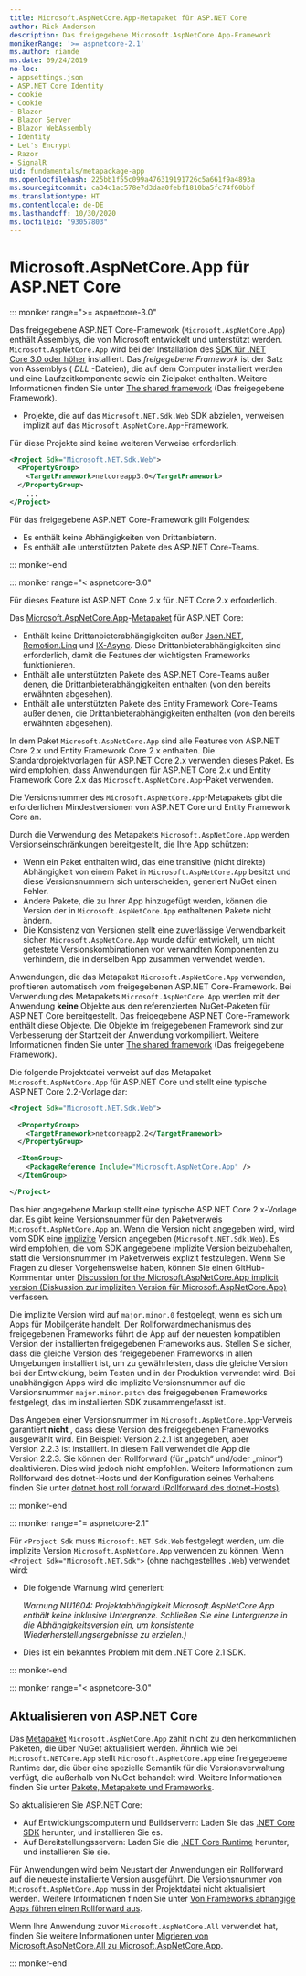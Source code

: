 ```yaml
---
title: Microsoft.AspNetCore.App-Metapaket für ASP.NET Core
author: Rick-Anderson
description: Das freigegebene Microsoft.AspNetCore.App-Framework
monikerRange: '>= aspnetcore-2.1'
ms.author: riande
ms.date: 09/24/2019
no-loc:
- appsettings.json
- ASP.NET Core Identity
- cookie
- Cookie
- Blazor
- Blazor Server
- Blazor WebAssembly
- Identity
- Let's Encrypt
- Razor
- SignalR
uid: fundamentals/metapackage-app
ms.openlocfilehash: 225bb1f55c099a476319191726c5a661f9a4893a
ms.sourcegitcommit: ca34c1ac578e7d3daa0febf1810ba5fc74f60bbf
ms.translationtype: HT
ms.contentlocale: de-DE
ms.lasthandoff: 10/30/2020
ms.locfileid: "93057803"
---
```

# <a name="microsoftaspnetcoreapp-for-aspnet-core"></a>Microsoft.AspNetCore.App für ASP.NET Core

::: moniker range=">= aspnetcore-3.0"

 Das freigegebene ASP.NET Core-Framework (`Microsoft.AspNetCore.App`) enthält Assemblys, die von Microsoft entwickelt und unterstützt werden. `Microsoft.AspNetCore.App` wird bei der Installation des [SDK für .NET Core 3.0 oder höher](https://dotnet.microsoft.com/download/dotnet-core/3.0) installiert. Das *freigegebene Framework* ist der Satz von Assemblys ( *DLL* -Dateien), die auf dem Computer installiert werden und eine Laufzeitkomponente sowie ein Zielpaket enthalten. Weitere Informationen finden Sie unter [The shared framework](https://natemcmaster.com/blog/2018/08/29/netcore-primitives-2/) (Das freigegebene Framework).

* Projekte, die auf das `Microsoft.NET.Sdk.Web` SDK abzielen, verweisen implizit auf das `Microsoft.AspNetCore.App`-Framework.

Für diese Projekte sind keine weiteren Verweise erforderlich:

```xml
<Project Sdk="Microsoft.NET.Sdk.Web">
  <PropertyGroup>
    <TargetFramework>netcoreapp3.0</TargetFramework>
  </PropertyGroup>
    ...
</Project>
```

Für das freigegebene ASP.NET Core-Framework gilt Folgendes:

* Es enthält keine Abhängigkeiten von Drittanbietern.
* Es enthält alle unterstützten Pakete des ASP.NET Core-Teams.

::: moniker-end

::: moniker range="< aspnetcore-3.0"

Für dieses Feature ist ASP.NET Core 2.x für .NET Core 2.x erforderlich.

Das [Microsoft.AspNetCore.App](https://www.nuget.org/packages/Microsoft.AspNetCore.App)-[Metapaket](/dotnet/core/packages#metapackages) für ASP.NET Core:

* Enthält keine Drittanbieterabhängigkeiten außer [Json.NET](https://www.nuget.org/packages/Newtonsoft.Json/), [Remotion.Linq](https://www.nuget.org/packages/Remotion.Linq/) und [IX-Async](https://www.nuget.org/packages/System.Interactive.Async/). Diese Drittanbieterabhängigkeiten sind erforderlich, damit die Features der wichtigsten Frameworks funktionieren.
* Enthält alle unterstützten Pakete des ASP.NET Core-Teams außer denen, die Drittanbieterabhängigkeiten enthalten (von den bereits erwähnten abgesehen).
* Enthält alle unterstützten Pakete des Entity Framework Core-Teams außer denen, die Drittanbieterabhängigkeiten enthalten (von den bereits erwähnten abgesehen).

In dem Paket `Microsoft.AspNetCore.App` sind alle Features von ASP.NET Core 2.x und Entity Framework Core 2.x enthalten. Die Standardprojektvorlagen für ASP.NET Core 2.x verwenden dieses Paket. Es wird empfohlen, dass Anwendungen für ASP.NET Core 2.x und Entity Framework Core 2.x das `Microsoft.AspNetCore.App`-Paket verwenden.

Die Versionsnummer des `Microsoft.AspNetCore.App`-Metapakets gibt die erforderlichen Mindestversionen von ASP.NET Core und Entity Framework Core an.

Durch die Verwendung des Metapakets `Microsoft.AspNetCore.App` werden Versionseinschränkungen bereitgestellt, die Ihre App schützen:

* Wenn ein Paket enthalten wird, das eine transitive (nicht direkte) Abhängigkeit von einem Paket in `Microsoft.AspNetCore.App` besitzt und diese Versionsnummern sich unterscheiden, generiert NuGet einen Fehler.
* Andere Pakete, die zu Ihrer App hinzugefügt werden, können die Version der in `Microsoft.AspNetCore.App` enthaltenen Pakete nicht ändern.
* Die Konsistenz von Versionen stellt eine zuverlässige Verwendbarkeit sicher. `Microsoft.AspNetCore.App` wurde dafür entwickelt, um nicht getestete Versionskombinationen von verwandten Komponenten zu verhindern, die in derselben App zusammen verwendet werden.

Anwendungen, die das Metapaket `Microsoft.AspNetCore.App` verwenden, profitieren automatisch vom freigegebenen ASP.NET Core-Framework. Bei Verwendung des Metapakets `Microsoft.AspNetCore.App` werden mit der Anwendung **keine** Objekte aus den referenzierten NuGet-Paketen für ASP.NET Core bereitgestellt. Das freigegebene ASP.NET Core-Framework enthält diese Objekte. Die Objekte im freigegebenen Framework sind zur Verbesserung der Startzeit der Anwendung vorkompiliert. Weitere Informationen finden Sie unter [The shared framework](https://natemcmaster.com/blog/2018/08/29/netcore-primitives-2/) (Das freigegebene Framework).

Die folgende Projektdatei verweist auf das Metapaket `Microsoft.AspNetCore.App` für ASP.NET Core und stellt eine typische ASP.NET Core 2.2-Vorlage dar:

```xml
<Project Sdk="Microsoft.NET.Sdk.Web">

  <PropertyGroup>
    <TargetFramework>netcoreapp2.2</TargetFramework>
  </PropertyGroup>

  <ItemGroup>
    <PackageReference Include="Microsoft.AspNetCore.App" />
  </ItemGroup>

</Project>
```

Das hier angegebene Markup stellt eine typische ASP.NET Core 2.x-Vorlage dar. Es gibt keine Versionsnummer für den Paketverweis `Microsoft.AspNetCore.App` an. Wenn die Version nicht angegeben wird, wird vom SDK eine [implizite](https://github.com/dotnet/core/blob/master/release-notes/1.0/sdk/1.0-rc3-implicit-package-refs.md) Version angegeben (`Microsoft.NET.Sdk.Web`). Es wird empfohlen, die vom SDK angegebene implizite Version beizubehalten, statt die Versionsnummer im Paketverweis explizit festzulegen. Wenn Sie Fragen zu dieser Vorgehensweise haben, können Sie einen GitHub-Kommentar unter [Discussion for the Microsoft.AspNetCore.App implicit version (Diskussion zur impliziten Version für Microsoft.AspNetCore.App)](https://github.com/dotnet/AspNetCore.Docs/issues/6430) verfassen.

Die implizite Version wird auf `major.minor.0` festgelegt, wenn es sich um Apps für Mobilgeräte handelt. Der Rollforwardmechanismus des freigegebenen Frameworks führt die App auf der neuesten kompatiblen Version der installierten freigegebenen Frameworks aus. Stellen Sie sicher, dass die gleiche Version des freigegebenen Frameworks in allen Umgebungen installiert ist, um zu gewährleisten, dass die gleiche Version bei der Entwicklung, beim Testen und in der Produktion verwendet wird. Bei unabhängigen Apps wird die implizite Versionsnummer auf die Versionsnummer `major.minor.patch` des freigegebenen Frameworks festgelegt, das im installierten SDK zusammengefasst ist.

Das Angeben einer Versionsnummer im `Microsoft.AspNetCore.App`-Verweis garantiert **nicht** , dass diese Version des freigegebenen Frameworks ausgewählt wird. Ein Beispiel: Version 2.2.1 ist angegeben, aber Version 2.2.3 ist installiert. In diesem Fall verwendet die App die Version 2.2.3. Sie können den Rollforward (für „patch“ und/oder „minor“) deaktivieren. Dies wird jedoch nicht empfohlen. Weitere Informationen zum Rollforward des dotnet-Hosts und der Konfiguration seines Verhaltens finden Sie unter [dotnet host roll forward (Rollforward des dotnet-Hosts)](https://github.com/dotnet/core-setup/blob/master/Documentation/design-docs/roll-forward-on-no-candidate-fx.md).

::: moniker-end

::: moniker range="= aspnetcore-2.1"

Für `<Project Sdk` muss `Microsoft.NET.Sdk.Web` festgelegt werden, um die implizite Version `Microsoft.AspNetCore.App` verwenden zu können. Wenn `<Project Sdk="Microsoft.NET.Sdk">` (ohne nachgestelltes `.Web`) verwendet wird:

* Die folgende Warnung wird generiert:

  *Warnung NU1604: Projektabhängigkeit Microsoft.AspNetCore.App enthält keine inklusive Untergrenze. Schließen Sie eine Untergrenze in die Abhängigkeitsversion ein, um konsistente Wiederherstellungsergebnisse zu erzielen.)*

* Dies ist ein bekanntes Problem mit dem .NET Core 2.1 SDK.

::: moniker-end

::: moniker range="< aspnetcore-3.0"

<a name="update"></a>

## <a name="update-aspnet-core"></a>Aktualisieren von ASP.NET Core

Das [Metapaket](/dotnet/core/packages#metapackages) `Microsoft.AspNetCore.App` zählt nicht zu den herkömmlichen Paketen, die über NuGet aktualisiert werden. Ähnlich wie bei `Microsoft.NETCore.App` stellt `Microsoft.AspNetCore.App` eine freigegebene Runtime dar, die über eine spezielle Semantik für die Versionsverwaltung verfügt, die außerhalb von NuGet behandelt wird. Weitere Informationen finden Sie unter [Pakete, Metapakete und Frameworks](/dotnet/core/packages).

So aktualisieren Sie ASP.NET Core:

* Auf Entwicklungscomputern und Buildservern: Laden Sie das [.NET Core SDK](https://dotnet.microsoft.com/download) herunter, und installieren Sie es.
* Auf Bereitstellungsservern: Laden Sie die [.NET Core Runtime](https://dotnet.microsoft.com/download) herunter, und installieren Sie sie.

 Für Anwendungen wird beim Neustart der Anwendungen ein Rollforward auf die neueste installierte Version ausgeführt. Die Versionsnummer von `Microsoft.AspNetCore.App` muss in der Projektdatei nicht aktualisiert werden. Weitere Informationen finden Sie unter [Von Frameworks abhängige Apps führen einen Rollforward aus](/dotnet/core/versions/selection#framework-dependent-apps-roll-forward).

Wenn Ihre Anwendung zuvor `Microsoft.AspNetCore.All` verwendet hat, finden Sie weitere Informationen unter [Migrieren von Microsoft.AspNetCore.All zu Microsoft.AspNetCore.App](xref:fundamentals/metapackage#migrate).

::: moniker-end
